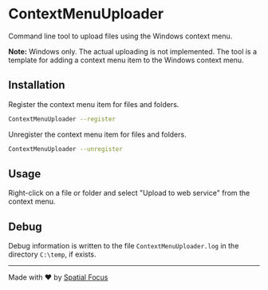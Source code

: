 # ContextMenuUploader

Command line tool to upload files using the Windows context menu.

__Note:__ Windows only. The actual uploading is not implemented. The tool is a template for adding a context menu item to the Windows context menu.

## Installation

Register the context menu item for files and folders.

```bash
ContextMenuUploader --register
```

Unregister the context menu item for files and folders.

```bash
ContextMenuUploader --unregister
```

## Usage

Right-click on a file or folder and select "Upload to web service" from the context menu.

## Debug

Debug information is written to the file `ContextMenuUploader.log` in the directory `C:\temp`, if exists.

----

Made with :heart: by [Spatial Focus](https://spatial-focus.net/)